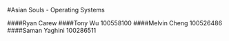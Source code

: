 #Asian Souls - Operating Systems

####Ryan Carew
####Tony Wu				100558100
####Melvin Cheng		100526486
####Saman Yaghini		100286511
